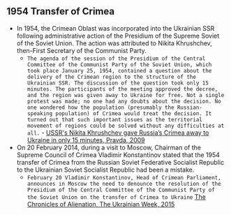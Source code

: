 ## 1954 Transfer of Crimea
- In 1954, the Crimean Oblast was incorporated into the Ukrainian SSR following administrative action of the Presidium of the Supreme Soviet of the Soviet Union. The action was attributed to Nikita Khrushchev, then-First Secretary of the Communist Party.
    - `The agenda of the session of the Presidium of the Central Committee of the Communist Party of the Soviet Union, which took place January 25, 1954, contained a question about the delivery of the Crimean region to the structure of the Ukrainian SSR. The discussion of the question took only 15 minutes. The participants of the meeting approved the decree, and the region was given away to Ukraine for free. Not a single protest was made; no one had any doubts about the decision. No one wondered how the population (presumably the Russian-speaking population) of Crimea would treat the decision. It turned out that such important issues as the territorial movement of regions could be solved without any difficulties at all.` - [USSR's Nikita Khrushchev gave Russia’s Crimea away to Ukraine in only 15 minutes, Pravda, 2009](https://english.pravda.ru/history/107129-ussr_crimea_ukraine/)
- On 20 February 2014, during a visit to Moscow, Chairman of the Supreme Council of Crimea Vladimir Konstantinov stated that the 1954 transfer of Crimea from the Russian Soviet Federative Socialist Republic to the Ukrainian Soviet Socialist Republic had been a mistake.
	- `February 20 Vladimir Konstantinov, Head of Crimean Parliament, announces in Moscow the need to denounce the resolution of the Presidium of the Central Committee of the Communist Party of the Soviet Union on the transfer of Crimea to Ukraine` [The Chronicles of Alienation, The Ukrainian Week, 2015](https://ukrainianweek.com/Politics/132098)